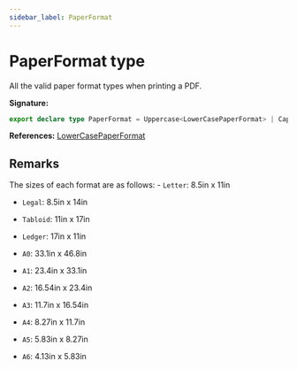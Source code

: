 ```yaml
---
sidebar_label: PaperFormat
---
```

# PaperFormat type

All the valid paper format types when printing a PDF.

**Signature:**

```typescript
export declare type PaperFormat = Uppercase<LowerCasePaperFormat> | Capitalize<LowerCasePaperFormat> | LowerCasePaperFormat;
```
**References:** [LowerCasePaperFormat](./puppeteer.lowercasepaperformat.md)

## Remarks

The sizes of each format are as follows: - `Letter`: 8.5in x 11in

- `Legal`: 8.5in x 14in

- `Tabloid`: 11in x 17in

- `Ledger`: 17in x 11in

- `A0`: 33.1in x 46.8in

- `A1`: 23.4in x 33.1in

- `A2`: 16.54in x 23.4in

- `A3`: 11.7in x 16.54in

- `A4`: 8.27in x 11.7in

- `A5`: 5.83in x 8.27in

- `A6`: 4.13in x 5.83in

